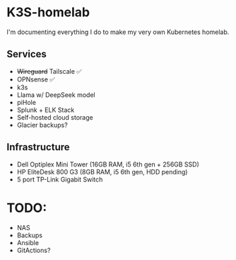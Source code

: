 # K3S-homelab
I'm documenting everything I do to make my very own Kubernetes homelab.

## Services
- ~~Wireguard~~ Tailscale ✅
- OPNsense ✅
- k3s
- Llama w/ DeepSeek model
- piHole 
- Splunk + ELK Stack
- Self-hosted cloud storage
- Glacier backups?

## Infrastructure
- Dell Optiplex Mini Tower (16GB RAM, i5 6th gen + 256GB SSD)
- HP EliteDesk 800 G3 (8GB RAM, i5 6th gen, HDD pending)
- 5 port TP-Link Gigabit Switch

# TODO:
- NAS
- Backups
- Ansible
- GitActions?
